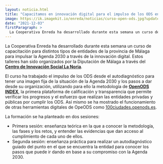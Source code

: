 ```yaml
---
layout: noticia.html
title: "Capacitamos en innovación digital para el impulso de los ODS en la Diputación de Málaga"
image: https://ik.imagekit.io/enreda/noticias/curso-open-ods.jpg?updatedAt=1700485217411
date: "2021-12-03"
firstParagraph: >
  La Cooperativa Enreda ha desarrollado durante esta semana un curso de capacitación  para distintos tipos de entidades de la provincia de Málaga para impulsar la Agenda 2030 a través de la innovación digital. Estos talleres han sido organizados por la Diputación de Málaga a través del Centro de Innovación Social La Noria.
---
```


La Cooperativa Enreda ha desarrollado durante esta semana un curso de capacitación  para distintos tipos de entidades de la provincia de Málaga para impulsar la Agenda 2030 a través de la innovación digital. Estos talleres han sido organizados por la Diputación de Málaga a través del [**Centro de Innovación Social La Noria**](https://www.malaga.es/lanoria/).

El curso ha trabajado el impulso de los ODS desde el autodiagnóstico para tener una imagen fija de la situación de la Agenda 2030 y los pasos a dar desde su organización, utilizando para ello la metodología de [**OpenODS INDEX**](https://openods.es/es/p/openods-index/), la primera plataforma de calificación y transparencia que permite verificar los progresos y el esfuerzo que realizan las entidades privadas y públicas por cumplir los ODS. Así mismo se ha mostrado el funcionamiento de otras herramientas digitales de OpeODS como [100ciudades.openods.es](https://100ciudades.openods.es/).

La formación se ha planteado en dos sesiones:
- Primera sesión: enseñanza teórica en la que a conocer la metodología, las fases y los retos, y entender las evidencias que dan acceso al cumplimiento de cada uno de ellos.
- Segunda sesión: enseñanza práctica  para realizar un autodiagnóstico guiado del punto en el que se encuentra la entidad para conocer los pasos que puede ir dando en base a su compromiso con la Agenda 2030.